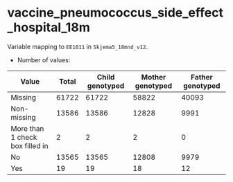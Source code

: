 # vaccine_pneumococcus_side_effect_hospital_18m
Variable mapping to `EE1011` in `Skjema5_18mnd_v12`.
- Number of values:

| Value | Total | Child genotyped | Mother genotyped | Father genotyped |
| ----- | ----- | --------------- | ---------------- | ---------------- |
| Missing | 61722 | 61722 | 58822 | 40093 |
| Non-missing | 13586 | 13586 | 12828 | 9991 |
| More than 1 check box filled in | 2 | 2 | 2 |0 |
| No | 13565 | 13565 | 12808 |9979 |
| Yes | 19 | 19 | 18 |12 |



